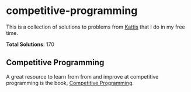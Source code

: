 # competitive-programming

This is a collection of solutions to problems from [Kattis](https://open.kattis.com) that I do in my free time.

**Total Solutions**: 170

## Competitive Programming

A great resource to learn from from and improve at competitive programming is the book, [Competitive Programming](https://cpbook.net/).
